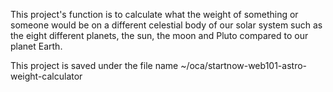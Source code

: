 This project's function is to calculate what the weight of something or someone would be on a different celestial body of our solar system such as the eight different planets, the sun, the moon and Pluto compared to our planet Earth.

This project is saved under the file name ~/oca/startnow-web101-astro-weight-calculator 